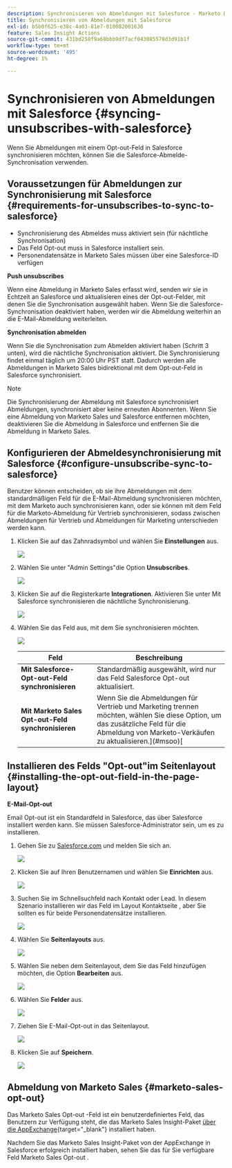 ```yaml
---
description: Synchronisieren von Abmeldungen mit Salesforce - Marketo Docs - Produktdokumentation
title: Synchronisieren von Abmeldungen mit Salesforce
exl-id: b5b0f625-e38c-4a03-81e7-010082001636
feature: Sales Insight Actions
source-git-commit: 431bd258f9a68bbb9df7acf043085578d3d91b1f
workflow-type: tm+mt
source-wordcount: '495'
ht-degree: 1%

---
```


# Synchronisieren von Abmeldungen mit Salesforce {#syncing-unsubscribes-with-salesforce}

Wenn Sie Abmeldungen mit einem Opt-out-Feld in Salesforce synchronisieren möchten, können Sie die Salesforce-Abmelde-Synchronisation verwenden.

## Voraussetzungen für Abmeldungen zur Synchronisierung mit Salesforce {#requirements-for-unsubscribes-to-sync-to-salesforce}

* Synchronisierung des Abmeldes muss aktiviert sein (für nächtliche Synchronisation)
* Das Feld Opt-out muss in Salesforce installiert sein.
* Personendatensätze in Marketo Sales müssen über eine Salesforce-ID verfügen

**Push unsubscribes**

Wenn eine Abmeldung in Marketo Sales erfasst wird, senden wir sie in Echtzeit an Salesforce und aktualisieren eines der Opt-out-Felder, mit denen Sie die Synchronisation ausgewählt haben. Wenn Sie die Salesforce-Synchronisation deaktiviert haben, werden wir die Abmeldung weiterhin an die E-Mail-Abmeldung weiterleiten.

**Synchronisation abmelden**

Wenn Sie die Synchronisation zum Abmelden aktiviert haben (Schritt 3 unten), wird die nächtliche Synchronisation aktiviert. Die Synchronisierung findet einmal täglich um 20:00 Uhr PST statt. Dadurch werden alle Abmeldungen in Marketo Sales bidirektional mit dem Opt-out-Feld in Salesforce synchronisiert.

>[!NOTE]
>
>Die Synchronisierung der Abmeldung mit Salesforce synchronisiert Abmeldungen, synchronisiert aber keine erneuten Abonnenten. Wenn Sie eine Abmeldung von Marketo Sales und Salesforce entfernen möchten, deaktivieren Sie die Abmeldung in Salesforce und entfernen Sie die Abmeldung in Marketo Sales.

## Konfigurieren der Abmeldesynchronisierung mit Salesforce {#configure-unsubscribe-sync-to-salesforce}

Benutzer können entscheiden, ob sie ihre Abmeldungen mit dem standardmäßigen Feld für die E-Mail-Abmeldung synchronisieren möchten, mit dem Marketo auch synchronisieren kann, oder sie können mit dem Feld für die Marketo-Abmeldung für Vertrieb synchronisieren, sodass zwischen Abmeldungen für Vertrieb und Abmeldungen für Marketing unterschieden werden kann.

1. Klicken Sie auf das Zahnradsymbol und wählen Sie **Einstellungen** aus.

   ![](assets/syncing-unsubscribes-with-salesforce-1.png)

1. Wählen Sie unter &quot;Admin Settings&quot;die Option **Unsubscribes**.

   ![](assets/syncing-unsubscribes-with-salesforce-2.png)

1. Klicken Sie auf die Registerkarte **Integrationen**. Aktivieren Sie unter Mit Salesforce synchronisieren die nächtliche Synchronisierung.

   ![](assets/syncing-unsubscribes-with-salesforce-3.png)

1. Wählen Sie das Feld aus, mit dem Sie synchronisieren möchten.

   ![](assets/syncing-unsubscribes-with-salesforce-4.png)

   | Feld | Beschreibung |
   |---|---|
   | **Mit Salesforce-Opt-out-Feld synchronisieren** | Standardmäßig ausgewählt, wird nur das Feld Salesforce Opt-out aktualisiert. |
   | **Mit Marketo Sales Opt-out-Feld synchronisieren** | Wenn Sie die Abmeldungen für Vertrieb und Marketing trennen möchten, wählen Sie diese Option, um das zusätzliche Feld für die Abmeldung von Marketo-Verkäufen zu aktualisieren.](#msoo)[ |

## Installieren des Felds &quot;Opt-out&quot;im Seitenlayout {#installing-the-opt-out-field-in-the-page-layout}

**E-Mail-Opt-out**

Email Opt-out ist ein Standardfeld in Salesforce, das über Salesforce installiert werden kann. Sie müssen Salesforce-Administrator sein, um es zu installieren.

1. Gehen Sie zu [Salesforce.com](https://salesforce.com) und melden Sie sich an.

   ![](assets/syncing-unsubscribes-with-salesforce-5.png)

1. Klicken Sie auf Ihren Benutzernamen und wählen Sie **Einrichten** aus.

   ![](assets/syncing-unsubscribes-with-salesforce-6.png)

1. Suchen Sie im Schnellsuchfeld nach Kontakt oder Lead. In diesem Szenario installieren wir das Feld im Layout Kontaktseite , aber Sie sollten es für beide Personendatensätze installieren.

   ![](assets/syncing-unsubscribes-with-salesforce-7.png)

1. Wählen Sie **Seitenlayouts** aus.

   ![](assets/syncing-unsubscribes-with-salesforce-8.png)

1. Wählen Sie neben dem Seitenlayout, dem Sie das Feld hinzufügen möchten, die Option **Bearbeiten** aus.

   ![](assets/syncing-unsubscribes-with-salesforce-9.png)

1. Wählen Sie **Felder** aus.

   ![](assets/syncing-unsubscribes-with-salesforce-10.png)

1. Ziehen Sie E-Mail-Opt-out in das Seitenlayout.

   ![](assets/syncing-unsubscribes-with-salesforce-11.png)

1. Klicken Sie auf **Speichern**.

   ![](assets/syncing-unsubscribes-with-salesforce-12.png)

## Abmeldung von Marketo Sales {#marketo-sales-opt-out}

Das Marketo Sales Opt-out -Feld ist ein benutzerdefiniertes Feld, das Benutzern zur Verfügung steht, die das Marketo Sales Insight-Paket [über die AppExchange](/help/marketo/product-docs/marketo-sales-insight/msi-for-salesforce/installation/install-marketo-sales-insight-package-in-salesforce-appexchange.md){target="_blank"} installiert haben.

Nachdem Sie das Marketo Sales Insight-Paket von der AppExchange in Salesforce erfolgreich installiert haben, sehen Sie das für Sie verfügbare Feld Marketo Sales Opt-out .
